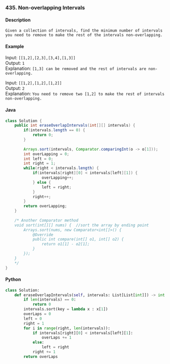 ### 435. Non-overlapping Intervals
#### Description
`Given a collection of intervals, find the minimum number of intervals you need to remove to make the rest of the intervals non-overlapping.`  

#### Example
Input: `[[1,2],[2,3],[3,4],[1,3]]`  
Output: `1`  
Explanation: `[1,3] can be removed and the rest of intervals are non-overlapping.`  

Input: `[[1,2],[1,2],[1,2]]`  
Output: `2`  
Explanation: `You need to remove two [1,2] to make the rest of intervals non-overlapping.`  

#### Java
```java
class Solution {
    public int eraseOverlapIntervals(int[][] intervals) {
        if(intervals.length == 0) {
            return 0;
        }
        
        Arrays.sort(intervals, Comparator.comparingInt(o -> o[1]));
        int overLapping = 0;
        int left = 0;
        int right = 1;
        while(right < intervals.length) {
            if(intervals[right][0] < intervals[left][1]) {
                overLapping++;
            } else {
                left = right;
            }
            right++;
        }
        return overLapping;
    }
    
    /* Another Comparator method
    void sort(int[][] nums) {  //sort the array by ending point
        Arrays.sort(nums, new Comparator<int[]>() {
            @Override
            public int compare(int[] o1, int[] o2) {
                return o1[1] - o2[1];
            }
        });
    }
    */
}
```
#### Python
```python
class Solution:
    def eraseOverlapIntervals(self, intervals: List[List[int]]) -> int:
        if len(intervals) == 0:
            return 0
        intervals.sort(key = lambda x : x[1])
        overLaps = 0
        left = 0
        right = 1
        for i in range(right, len(intervals)):
            if intervals[right][0] < intervals[left][1]:
                overLaps += 1
            else:
                left = right
            right += 1
        return overLaps
```
